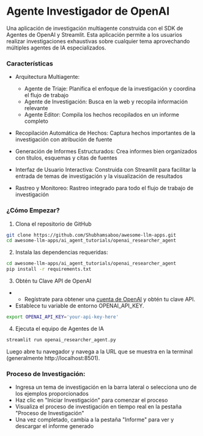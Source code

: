 # Agente Investigador de OpenAI
Una aplicación de investigación multiagente construida con el SDK de Agentes de OpenAI y Streamlit. Esta aplicación permite a los usuarios realizar investigaciones exhaustivas sobre cualquier tema aprovechando múltiples agentes de IA especializados.

### Características

- Arquitectura Multiagente:
    - Agente de Triaje: Planifica el enfoque de la investigación y coordina el flujo de trabajo
    - Agente de Investigación: Busca en la web y recopila información relevante
    - Agente Editor: Compila los hechos recopilados en un informe completo

- Recopilación Automática de Hechos: Captura hechos importantes de la investigación con atribución de fuente
- Generación de Informes Estructurados: Crea informes bien organizados con títulos, esquemas y citas de fuentes
- Interfaz de Usuario Interactiva: Construida con Streamlit para facilitar la entrada de temas de investigación y la visualización de resultados
- Rastreo y Monitoreo: Rastreo integrado para todo el flujo de trabajo de investigación

### ¿Cómo Empezar?

1. Clona el repositorio de GitHub
```bash
git clone https://github.com/Shubhamsaboo/awesome-llm-apps.git
cd awesome-llm-apps/ai_agent_tutorials/openai_researcher_agent
```

2. Instala las dependencias requeridas:

```bash
cd awesome-llm-apps/ai_agent_tutorials/openai_researcher_agent
pip install -r requirements.txt
```

3. Obtén tu Clave API de OpenAI

- - Regístrate para obtener una [cuenta de OpenAI](https://platform.openai.com/) y obtén tu clave API.
- Establece tu variable de entorno OPENAI_API_KEY.
```bash
export OPENAI_API_KEY='your-api-key-here'
```

4. Ejecuta el equipo de Agentes de IA
```bash
streamlit run openai_researcher_agent.py
```

Luego abre tu navegador y navega a la URL que se muestra en la terminal (generalmente http://localhost:8501).

### Proceso de Investigación:
- Ingresa un tema de investigación en la barra lateral o selecciona uno de los ejemplos proporcionados
- Haz clic en "Iniciar Investigación" para comenzar el proceso
- Visualiza el proceso de investigación en tiempo real en la pestaña "Proceso de Investigación"
- Una vez completado, cambia a la pestaña "Informe" para ver y descargar el informe generado